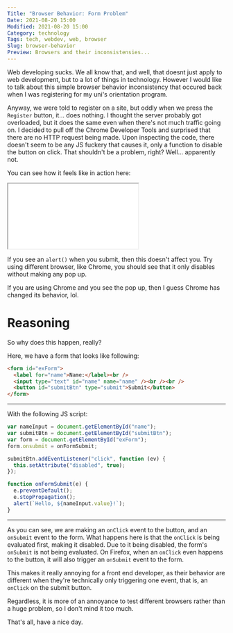 ```yaml
---
Title: "Browser Behavior: Form Problem"
Date: 2021-08-20 15:00
Modified: 2021-08-20 15:00
Category: technology
Tags: tech, webdev, web, browser
Slug: browser-behavior
Preview: Browsers and their inconsistensies...
---
```


Web developing sucks. We all know that, and well, that doesnt just apply to web development, but to a lot of things in technology. However I would like to talk about this simple browser behavior inconsistency that occured back when I was registering for my uni's orientation program.

Anyway, we were told to register on a site, but oddly when we press the `Register` button, it... does nothing. I thought the server probably got overloaded, but it does the same even when there's not much traffic going on. I decided to pull off the Chrome Developer Tools and surprised that there are no HTTP request being made. Upon inspecting the code, there doesn't seem to be any JS fuckery that causes it, only a function to disable the button on click. That shouldn't be a problem, right? Well... apparently not.

You can see how it feels like in action here:

<Notice>
    <iframe src="/static/post/browser-behavior/form.html"></iframe>
</Notice>

If you see an `alert()` when you submit, then this doesn't affect you. Try using different browser, like Chrome, you should see that it only disables without making any pop up.

If you are using Chrome and you see the pop up, then I guess Chrome has changed its behavior, lol.

# Reasoning

So why does this happen, really?

Here, we have a form that looks like following:

```html
<form id="exForm">
  <label for="name">Name:</label><br />
  <input type="text" id="name" name="name" /><br /><br />
  <button id="submitBtn" type="submit">Submit</button>
</form>
```

---

With the following JS script:

```js
var nameInput = document.getElementById("name");
var submitBtn = document.getElementById("submitBtn");
var form = document.getElementById("exForm");
form.onsubmit = onFormSubmit;

submitBtn.addEventListener("click", function (ev) {
  this.setAttribute("disabled", true);
});

function onFormSubmit(e) {
  e.preventDefault();
  e.stopPropagation();
  alert(`Hello, ${nameInput.value}!`);
}
```

---

As you can see, we are making an `onClick` event to the button, and an `onSubmit` event to the form. What happens here is that the `onClick` is being evaluated first, making it disabled. Due to it being disabled, the form's `onSubmit` is not being evaluated. On Firefox, when an `onClick` even happens to the button, it will also trigger an `onSubmit` event to the form.

This makes it really annoying for a front end developer, as their behavior are different when they're technically only triggering one event, that is, an `onClick` on the submit button.

Regardless, it is more of an annoyance to test different browsers rather than a huge problem, so I don't mind it too much.

That's all, have a nice day.
